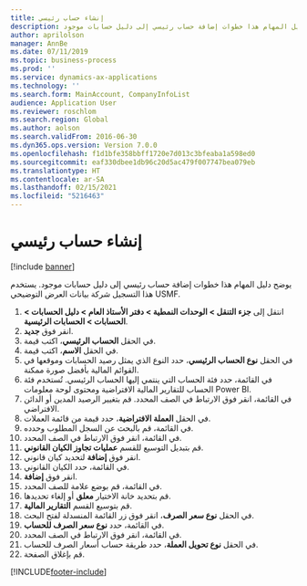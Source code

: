 ```yaml
---
title: إنشاء حساب رئيسي
description: يوضح دليل المهام هذا خطوات إضافة حساب رئيسي إلى دليل حسابات موجود.
author: aprilolson
manager: AnnBe
ms.date: 07/11/2019
ms.topic: business-process
ms.prod: ''
ms.service: dynamics-ax-applications
ms.technology: ''
ms.search.form: MainAccount, CompanyInfoList
audience: Application User
ms.reviewer: roschlom
ms.search.region: Global
ms.author: aolson
ms.search.validFrom: 2016-06-30
ms.dyn365.ops.version: Version 7.0.0
ms.openlocfilehash: f1d1bfe358bbff1720e7d013c3bfeaba1a598ed0
ms.sourcegitcommit: eaf330dbee1db96c20d5ac479f007747bea079eb
ms.translationtype: HT
ms.contentlocale: ar-SA
ms.lasthandoff: 02/15/2021
ms.locfileid: "5216463"
---
```

# <a name="create-a-main-account"></a>إنشاء حساب رئيسي

[!include [banner](../../includes/banner.md)]

يوضح دليل المهام هذا خطوات إضافة حساب رئيسي إلى دليل حسابات موجود. يستخدم هذا التسجيل شركة بيانات العرض التوضيحي USMF.  

1. انتقل إلى **جزء التنقل > الوحدات النمطية > دفتر الأستاذ العام > دليل الحسابات > الحسابات > الحسابات الرئيسية**.
2. انقر فوق **جديد**.
3. في الحقل **الحساب الرئيسي**، اكتب قيمة.
4. في الحقل **الاسم**، اكتب قيمة.
5. في الحقل **نوع الحساب الرئيسي**، حدد النوع الذي يمثل رصيد الحسابات وموقعها في القوائم المالية بأفضل صورة ممكنة.
6. في القائمة، حدد فئة الحساب التي ينتمي إليها الحساب الرئيسي. تُستخدم فئة الحساب للتقارير المالية الافتراضية ومحتوى لوحة معلومات Power BI.  
7. في القائمة، انقر فوق الارتباط في الصف المحدد. قم بتغيير الرصيد المدين أو الدائن الافتراضي.  
8. في الحقل **العملة الافتراضية**، حدد قيمة من قائمة العملات.
9. في القائمة، قم بالبحث عن السجل المطلوب وحدده.
10. في القائمة، انقر فوق الارتباط في الصف المحدد.
11. قم بتبديل التوسيع للقسم **عمليات تجاوز الكيان القانوني**.
12. انقر فوق **إضافة** لتحديد كيان قانوني.
13. في القائمة، حدد الكيان القانوني.
14. انقر فوق **إضافة**.
15. في القائمة، قم بوضع علامة للصف المحدد.
16. قم بتحديد خانة الاختيار **معلق** أو إلغاء تحديدها.
17. قم بتوسيع القسم **التقارير المالية‬**.
18. في الحقل **نوع سعر الصرف**، انقر فوق زر القائمة المنسدلة لفتح البحث.
19. في القائمة، حدد **نوع سعر الصرف للحساب**.
20. في القائمة، انقر فوق الارتباط في الصف المحدد.
21. في الحقل **نوع تحويل العملة**، حدد طريقة حساب أسعار الصرف للحساب.
22. قم بإغلاق الصفحة.



[!INCLUDE[footer-include](../../../includes/footer-banner.md)]